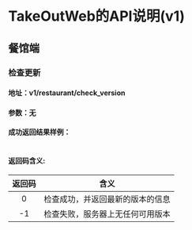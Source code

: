 # TakeOutWeb的API说明(v1)
## 餐馆端
### 检查更新
#### 地址：v1/restaurant/check_version
#### 参数：无
#### 成功返回结果样例：
```json

```
#### 返回码含义:
| 返回码        | 含义   |
| :----: | :----:  |
|  0     | 检查成功，并返回最新的版本的信息   |
| -1     | 检查失败，服务器上无任何可用版本   |